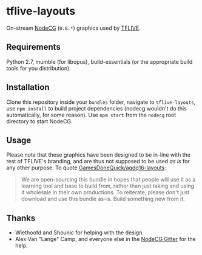 # tflive-layouts
On-stream [NodeCG](http://nodecg.com/) (`0.8.*`) graphics used by [TFLIVE](http://twitch.tv/tflivetv).

## Requirements
Python 2.7, mumble (for libopus), build-essentials (or the appropriate build tools
for you distribution).

## Installation
Clone this repository inside your `bundles` folder, navigate to `tflive-layouts`,
use `npm install` to build project dependencies (nodecg wouldn't do this
automatically, for some reason). Use `npm start` from the `nodecg` root directory
to start NodeCG.

## Usage
Please note that these graphics have been designed to be in-line with the rest
of TFLIVE's branding, and are thus not supposed to be used *as is* for any
other purpose. To quote [GamesDoneQuick/agdq16-layouts](https://github.com/GamesDoneQuick/agdq16-layouts):
> We are open-sourcing this bundle in hopes that people will use it as a
> learning tool and base to build from, rather than just taking and using it wholesale in their own productions.
> To reiterate, please don't just download and use this bundle as-is. Build something new from it.

## Thanks
* Wiethoofd and Shounic for helping with the design.
* Alex Van "Lange" Camp, and everyone else in the [NodeCG Gitter](https://gitter.im/nodecg/nodecg) for the help.
